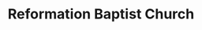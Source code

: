 ---
title: "Reformation Baptist Church"
type: "block"
weight: 2
layout: "block-feature-image"
image: "/images/projects/reformationbaptist.jpg"
website: "https://reformationbaptist.com"
---